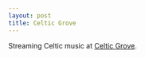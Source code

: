 ```yaml
---
layout: post
title: Celtic Grove
---
```


Streaming Celtic music at <a href="http://www.CelticGrove.com/">Celtic Grove</a>.
